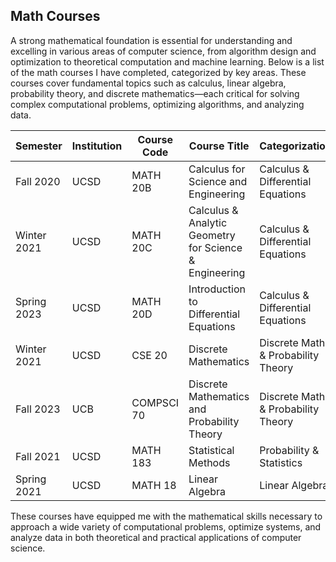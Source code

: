 ## Math Courses

A strong mathematical foundation is essential for understanding and excelling in various areas of computer science, from algorithm design and optimization to theoretical computation and machine learning. Below is a list of the math courses I have completed, categorized by key areas. These courses cover fundamental topics such as calculus, linear algebra, probability theory, and discrete mathematics—each critical for solving complex computational problems, optimizing algorithms, and analyzing data.

| Semester    | Institution | Course Code | Course Title                                                     | Categorization                           |
|-------------|-------------|-------------|-------------------------------------------------------------------|------------------------------------------|
| Fall 2020   | UCSD        | MATH 20B    | Calculus for Science and Engineering                              | Calculus & Differential Equations        |
| Winter 2021 | UCSD        | MATH 20C    | Calculus & Analytic Geometry for Science & Engineering             | Calculus & Differential Equations        |
| Spring 2023 | UCSD        | MATH 20D    | Introduction to Differential Equations                            | Calculus & Differential Equations        |
| Winter 2021 | UCSD        | CSE 20      | Discrete Mathematics                                              | Discrete Math & Probability Theory       |
| Fall 2023   | UCB         | COMPSCI 70  | Discrete Mathematics and Probability Theory                       | Discrete Math & Probability Theory       |
| Fall 2021   | UCSD        | MATH 183    | Statistical Methods                                               | Probability & Statistics                 |
| Spring 2021 | UCSD        | MATH 18     | Linear Algebra                                                    | Linear Algebra                           |


These courses have equipped me with the mathematical skills necessary to approach a wide variety of computational problems, optimize systems, and analyze data in both theoretical and practical applications of computer science.
